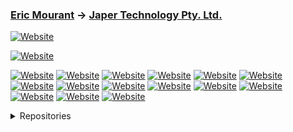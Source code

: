 ### [Eric Mourant](https://ericmourant.xyz) → [Japer Technology Pty. Ltd.](https://www.japer.technology)

[![Website](https://img.shields.io/badge/japer--technology-GitHub-informational?style=flat-square&color=ac43d9&logo=github&logoColor=white)](https://github.com/orgs/japer-technology/repositories?q=sort%3Aname-asc)

[![Website](https://img.shields.io/badge/japertechnology-GitHub-informational?style=flat-square&color=ac43d9&logo=github&logoColor=white)](https://github.com/japertechnology?tab=repositories&q=&type=&language=&sort=name)

[![Website](https://img.shields.io/badge/ericmourant-GitHub-informational?style=flat-square&color=ac43d9&logo=github&logoColor=white)](https://github.com/japertechnology?tab=repositories&q=&type=&language=&sort=name)
[![Website](https://img.shields.io/badge/Game-informational?style=flat-square&color=08872B)](https://github.com/japertechnology?tab=repositories&q=game-&type=&language=&sort=name)
[![Website](https://img.shields.io/badge/Japer-informational?style=flat-square&color=08872B)](https://github.com/ericmourant?tab=repositories&q=japer&type=&language=&sort=name)
[![Website](https://img.shields.io/badge/Juxta-informational?style=flat-square&color=08872B)](https://github.com/ericmourant?tab=repositories&q=juxta-&type=&language=&sort=name)
[![Website](https://img.shields.io/badge/Omnibox-informational?style=flat-square&color=08872B)](https://github.com/ericmourant?tab=repositories&q=omnibox&type=&language=&sort=name)
[![Website](https://img.shields.io/badge/Private-informational?style=flat-square&color=08872B)](https://github.com/ericmourant?tab=repositories&type=private&language=&sort=name)
[![Website](https://img.shields.io/badge/Public-informational?style=flat-square&color=08872B)](https://github.com/ericmourant?tab=repositories&type=public&language=&sort=name)
[![Website](https://img.shields.io/badge/Sandpit-informational?style=flat-square&color=08872B)](https://github.com/ericmourant?tab=repositories&q=sandpit&type=&language=&sort=name)
[![Website](https://img.shields.io/badge/Spark-informational?style=flat-square&color=08872B)](https://github.com/ericmourant?tab=repositories&q=spark&type=&language=&sort=name)
[![Website](https://img.shields.io/badge/Starred-informational?style=flat-square&color=08872B)](https://github.com/ericmourant?tab=repositories&q=&type=&language=&sort=stargazers)
[![Website](https://img.shields.io/badge/Static-informational?style=flat-square&color=08872B)](https://github.com/ericmourant?tab=repositories&q=static&type=&language=&sort=name)
[![Website](https://img.shields.io/badge/Template-informational?style=flat-square&color=08872B)](https://github.com/ericmourant?tab=repositories&type=template&language=&sort=name)
[![Website](https://img.shields.io/badge/1-informational?style=flat-square&color=08872B)](https://github.com/ericmourant?tab=repositories&q=&type=&language=&sort=name)
[![Website](https://img.shields.io/badge/2-informational?style=flat-square&color=08872B)](https://github.com/ericmourant?tab=repositories&q=&type=&language=&page=2&sort=name)
[![Website](https://img.shields.io/badge/3-informational?style=flat-square&color=08872B)](https://github.com/ericmourant?tab=repositories&q=&type=&language=&page=3&sort=name)

<details>
  <summary>Repositories</summary>

  #### JAPER's primary product is it's API, this GitHub repository contains resources that compliment the API documentation at [developer.japer.io](https://developer.japer.io)
  
  [![ReadMe Card](https://github-readme-stats.vercel.app/api/pin/?username=japertechnology&repo=developer-japer-io)](https://github.com/japertechnology/developer-japer-io)

  #### During the development of JAPER this tool proved very useful.  
  
  [![ReadMe Card](https://github-readme-stats.vercel.app/api/pin/?username=japertechnology&repo=juxta-repo)](https://github.com/japertechnology/juxta-repo)

<details>
  <summary>GitHub Stats</summary>
  
  ![stats](https://github-readme-stats.vercel.app/api?username=japertechnology&title_color=3498db&text_color=2ecc71&icon_color=3498db&bg_color=00000000&hide_border=true&show_icons=true&include_all_commits=true&count_private=true&disable_animations=true)
  ![trophy](https://github-profile-trophy.vercel.app/?username=japertechnology&no-bg=true&no-frame=true&column=4&theme=algolia)
  
  ![graph](https://github-readme-activity-graph.vercel.app/graph?username=japertechnology&bg_color=0000000&color=2980b9&line=2980b9&point=27ae60&area_color=2980b9&area=true&hide_border=true)
  
  ![streak](https://github-contributor-stats.vercel.app/api?username=japertechnology&title_color=3498db&text_color=2ecc71&icon_color=3498db&bg_color=00000000&hide_border=true&show_icons=true&include_all_commits=true&count_private=true&disable_animations=true)
  ![streak](https://streak-stats.demolab.com/?user=japertechnology&hide_border=true&background=00000000&border=2980b9&stroke=2980b9&ring=27ae60&fire=27ae60&currStreakNum=2980b9&sideNums=2980b9&currStreakLabel=2980b9&sideLabels=2980b9&dates=2980b9)
  
</details>

</details>

